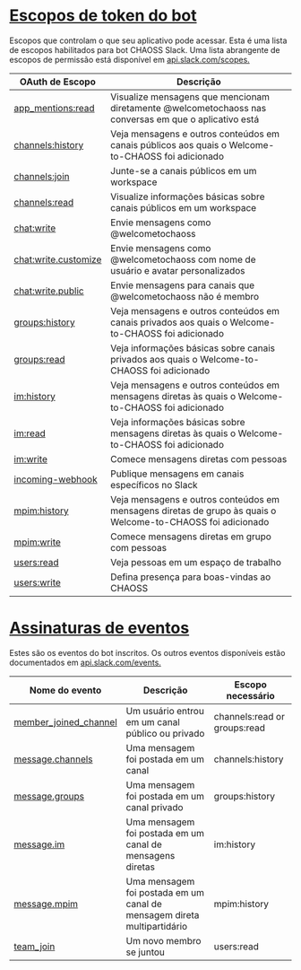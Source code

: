 # [Escopos de token do bot](https://github.com/chaoss/chaoss-slack-bot/wiki/Bot-Token-Scopes-&-Event-Subscriptions#bot-token-scopes)

Escopos que controlam o que seu aplicativo pode acessar. Esta é uma lista de escopos habilitados
para bot CHAOSS Slack. Uma lista abrangente de escopos de permissão está disponível em [api.slack.com/scopes.](https://api.slack.com/scopes)

| OAuth de Escopo                                                           | Descrição                                                                                                   |
| ------------------------------------------------------------------------- | ----------------------------------------------------------------------------------------------------------- |
| [app_mentions:read](https://api.slack.com/scopes/app_mentions:read)       | Visualize mensagens que mencionam diretamente @welcometochaoss nas conversas em que o aplicativo está       |
| [channels:history](https://api.slack.com/scopes/channels:history)         | Veja mensagens e outros conteúdos em canais públicos aos quais o Welcome-to-CHAOSS foi adicionado           |
| [channels:join](https://api.slack.com/scopes/channels:join)               | Junte-se a canais públicos em um workspace                                                                  |
| [channels:read](https://api.slack.com/scopes/channels:read)               | Visualize informações básicas sobre canais públicos em um workspace                                         |
| [chat:write](https://api.slack.com/scopes/chat:write)                     | Envie mensagens como @welcometochaoss                                                                       |
| [chat:write.customize](https://api.slack.com/scopes/chat:write.customize) | Envie mensagens como @welcometochaoss com nome de usuário e avatar personalizados                           |
| [chat:write.public](https://api.slack.com/scopes/chat:write.public)       | Envie mensagens para canais que @welcometochaoss não é membro                                               |
| [groups:history](https://api.slack.com/scopes/groups:history)             | Veja mensagens e outros conteúdos em canais privados aos quais o Welcome-to-CHAOSS foi adicionado           |
| [groups:read](https://api.slack.com/scopes/groups:read)                   | Veja informações básicas sobre canais privados aos quais o Welcome-to-CHAOSS foi adicionado                 |
| [im:history](https://api.slack.com/scopes/im:history)                     | Veja mensagens e outros conteúdos em mensagens diretas às quais o Welcome-to-CHAOSS foi adicionado          |
| [im:read](https://api.slack.com/scopes/im:read)                           | Veja informações básicas sobre mensagens diretas às quais o Welcome-to-CHAOSS foi adicionado                |
| [im:write](https://api.slack.com/scopes/im:write)                         | Comece mensagens diretas com pessoas                                                                        |
| [incoming-webhook](https://api.slack.com/scopes/incoming-webhook)         | Publique mensagens em canais específicos no Slack                                                           |
| [mpim:history](https://api.slack.com/scopes/mpim:history)                 | Veja mensagens e outros conteúdos em mensagens diretas de grupo às quais o Welcome-to-CHAOSS foi adicionado |
| [mpim:write](https://api.slack.com/scopes/mpim:write)                     | Comece mensagens diretas em grupo com pessoas                                                               |
| [users:read](https://api.slack.com/scopes/users:read)                     | Veja pessoas em um espaço de trabalho                                                                       |
| [users:write](https://api.slack.com/scopes/users:write)                   | Defina presença para boas-vindas ao CHAOSS                                                                  |

# [Assinaturas de eventos](https://github.com/chaoss/chaoss-slack-bot/wiki/Bot-Token-Scopes-&-Event-Subscriptions#event-subscriptions)

Estes são os eventos do bot inscritos. Os outros eventos disponíveis estão documentados em [ api.slack.com/events.](https://api.slack.com/events)

| Nome do evento                                                              | Descrição                                                               | Escopo necessário            |
| --------------------------------------------------------------------------- | ----------------------------------------------------------------------- | ---------------------------- |
| [member_joined_channel](https://api.slack.com/events/member_joined_channel) | Um usuário entrou em um canal público ou privado                        | channels:read or groups:read |
| [message.channels](https://api.slack.com/events/message.channels)           | Uma mensagem foi postada em um canal                                    | channels:history             |
| [message.groups](https://api.slack.com/events/message.groups)               | Uma mensagem foi postada em um canal privado                            | groups:history               |
| [message.im](https://api.slack.com/events/message.im)                       | Uma mensagem foi postada em um canal de mensagens diretas               | im:history                   |
| [message.mpim](https://api.slack.com/events/message.mpim)                   | Uma mensagem foi postada em um canal de mensagem direta multipartidário | mpim:history                 |
| [team_join](https://api.slack.com/events/team_join)                         | Um novo membro se juntou                                                | users:read                   |
